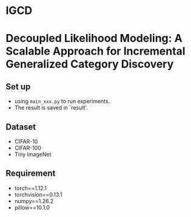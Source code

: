 # IGCD

# Decoupled Likelihood Modeling: A Scalable Approach for Incremental Generalized Category Discovery

## Set up
- using `main_xxx.py` to run experiments.
- The result is saved in `result'.

## Dataset
- CIFAR-10
- CIFAR-100
- Tiny ImageNet

## Requirement
- torch==1.12.1
- torchvision==0.13.1
- numpy==1.26.2
- pillow==10.1.0
